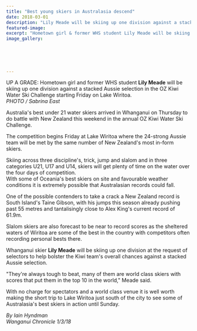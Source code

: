 ```yaml
---
title: "Best young skiers in Australasia descend"
date: 2018-03-01
description: "Lily Meade will be skiing up one division against a stacked Aussie selection in the OZ Kiwi Water Ski Challenge..."
featured-image: 
excerpt: "Hometown girl & former WHS student Lily Meade will be skiing up one division against a stacked Aussie selection in the OZ Kiwi Water Ski Challenge."
image_gallery:
    
    
    
    
    
---
```


<p><span>UP A GRADE: Hometown girl and former WHS student <strong>Lily Meade</strong> will be skiing up one division against a stacked Aussie selection in the OZ Kiwi Water Ski Challenge starting Friday on Lake Wiritoa. <br /><em>PHOTO / Sabrina East</em></span></p>
<p class="element element-paragraph">Australia's best under 21 water skiers arrived in Whanganui on Thursday to do battle with New Zealand this weekend in the annual OZ Kiwi Water Ski Challenge.</p>
<p class="element element-paragraph">The competition begins Friday at Lake Wiritoa where the 24-strong Aussie team will be met by the same number of New Zealand's most in-form skiers.</p>
<p class="element element-paragraph">Skiing across three discipline's, trick, jump and slalom and in three categories U21, U17 and U14, skiers will get plenty of time on the water over the four days of competition.<br />With some of Oceania's best skiers on site and favourable weather conditions it is extremely possible that Australasian records could fall.</p>
<p class="element element-paragraph">One of the possible contenders to take a crack a New Zealand record is South Island's Taine Gibson, with his jumps this season already pushing past 55 metres and tantalisingly close to Alex King's current record of 61.9m.</p>
<p class="element element-paragraph">Slalom skiers are also forecast to be near to record scores as the sheltered waters of Wiritoa are some of the best in the country with competitors often recording personal bests there.</p>
<p class="element element-paragraph">Whanganui skier <strong>Lily Meade</strong> will be skiing up one division at the request of selectors to help bolster the Kiwi team's overall chances against a stacked Aussie selection.</p>
<p class="element element-paragraph">"They're always tough to beat, many of them are world class skiers with scores that put them in the top 10 in the world," Meade said.</p>
<p class="element element-paragraph">With no charge for spectators and a world class venue it is well worth making the short trip to Lake Wiritoa just south of the city to see some of Australasia's best skiers in action until Sunday.</p>
<p><em>By Iain Hyndman<br />Wanganui Chronicle 1/3/18</em></p>

